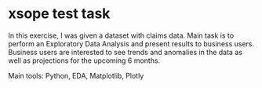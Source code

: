 # xsope test task
In this exercise, I was given a dataset with claims data. 
Main task is to perform an Exploratory Data Analysis and present results to business users.
Business users are interested to see trends and anomalies in the data as well as projections for the upcoming 6 months.

Main tools: Python, EDA, Matplotlib, Plotly

